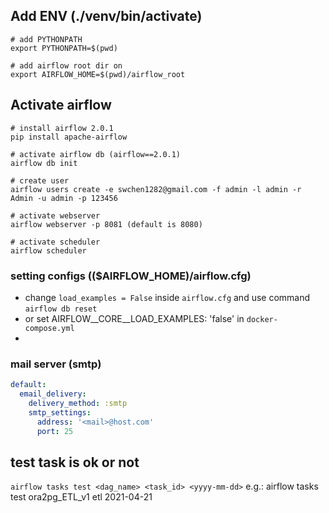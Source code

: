 ## Add ENV (./venv/bin/activate)
```
# add PYTHONPATH
export PYTHONPATH=$(pwd)

# add airflow root dir on 
export AIRFLOW_HOME=$(pwd)/airflow_root
```

## Activate airflow
```
# install airflow 2.0.1
pip install apache-airflow

# activate airflow db (airflow==2.0.1)
airflow db init

# create user
airflow users create -e swchen1282@gmail.com -f admin -l admin -r Admin -u admin -p 123456

# activate webserver
airflow webserver -p 8081 (default is 8080)

# activate scheduler
airflow scheduler
```

### setting configs (($AIRFLOW_HOME)/airflow.cfg)

- change `load_examples = False` inside `airflow.cfg` and use command `airflow db reset`
- or set AIRFLOW__CORE__LOAD_EXAMPLES: 'false' in `docker-compose.yml`
- 

### mail server (smtp)

```yml
default:
  email_delivery:
    delivery_method: :smtp
    smtp_settings:
      address: '<mail>@host.com'
      port: 25
```

## test task is ok or not
`airflow tasks test <dag_name> <task_id> <yyyy-mm-dd>` e.g.: airflow tasks test ora2pg_ETL_v1 etl 2021-04-21